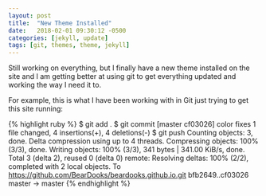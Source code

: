 ```yaml
---
layout: post
title:  "New Theme Installed"
date:   2018-02-01 09:30:12 -0500
categories: [jekyll, update]
tags: [git, themes, theme, jekyll]
---
```

Still working on everything, but I finally have a new theme installed on the site and I am getting better at using git to get everything updated and working the way I need it to.

For example, this is what I have been working with in Git just trying to get this site running:

{% highlight ruby %}
$ git add .
$ git commit
	[master cf03026] color fixes
	1 file changed, 4 insertions(+), 4 deletions(-)
$ git push
	Counting objects: 3, done.
	Delta compression using up to 4 threads.
	Compressing objects: 100% (3/3), done.
	Writing objects: 100% (3/3), 341 bytes | 341.00 KiB/s, done.
	Total 3 (delta 2), reused 0 (delta 0)
	remote: Resolving deltas: 100% (2/2), completed with 2 local objects.
	To https://github.com/BearDooks/beardooks.github.io.git
	   bfb2649..cf03026  master -> master
{% endhighlight %}
